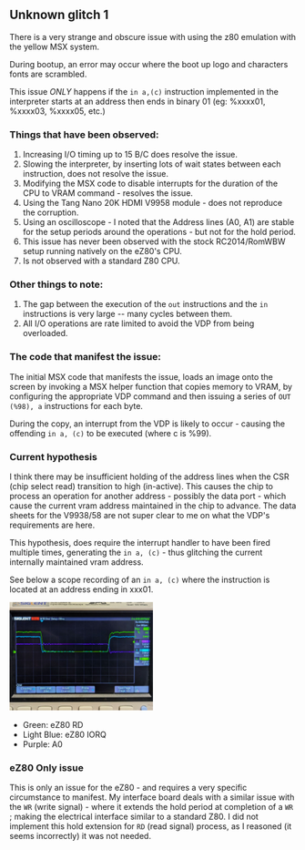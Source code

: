 

## Unknown glitch 1

There is a very strange and obscure issue with using the z80 emulation with the yellow MSX system.

During bootup, an error may occur where the boot up logo and characters fonts are scrambled.

This issue *ONLY* happens if the `in a,(c)` instruction implemented in the interpreter starts
at an address then ends in binary 01 (eg: %xxxx01, %xxxx03, %xxxx05, etc.)

### Things that have been observed:
1. Increasing I/O timing up to 15 B/C does resolve the issue.
2. Slowing the interpreter, by inserting lots of wait states between each instruction, does not resolve the issue.
3. Modifying the MSX code to disable interrupts for the duration of the CPU to VRAM command - resolves the issue.
4. Using the Tang Nano 20K HDMI V9958 module - does not reproduce the corruption.
5. Using an oscilloscope - I noted that the Address lines (A0, A1) are stable for the setup periods around the operations - but not for the hold period.
6. This issue has never been observed with the stock RC2014/RomWBW setup running natively on the eZ80's CPU.
7. Is not observed with a standard Z80 CPU.

### Other things to note:
1. The gap between the execution of the `out` instructions and the `in` instructions is very large -- many cycles between them.
2. All I/O operations are rate limited to avoid the VDP from being overloaded.

### The code that manifest the issue:
The initial MSX code that manifests the issue, loads an image onto the screen by invoking a MSX helper function that copies memory to VRAM,
by configuring the appropriate VDP command and then issuing a series of `OUT (%98), a` instructions for each byte.

During the copy, an interrupt from the VDP is likely to occur - causing the offending `in a, (c)` to be executed (where c is %99).

### Current hypothesis

I think there may be insufficient holding of the address lines when the CSR (chip select read) transition to high (in-active).  This causes the chip
to process an operation for another address - possibly the data port - which cause the current vram address maintained in the chip to advance.  The
data sheets for the V9938/58 are not super clear to me on what the VDP's requirements are here.

This hypothesis, does require the interrupt handler to have been fired multiple times, generating the `in a, (c)` - thus glitching the current internally maintained vram address.

See below a scope recording of an `in a, (c)` where the instruction is located at an address ending in xxx01.

<img src="./vdp-emulation-scope-recording.jpg" alt="recording of scope trace" width="50%"/>

* Green: eZ80 RD
* Light Blue: eZ80 IORQ
* Purple: A0

### eZ80 Only issue

This is only an issue for the eZ80 - and requires a very specific circumstance to manifest. My interface board deals with a similar issue with the `WR` (write signal) - where it extends the hold period at completion of a `WR` ;  making the electrical interface similar to a standard Z80.  I did not implement this hold extension for `RD` (read signal) process, as I reasoned (it seems incorrectly) it was not needed.
